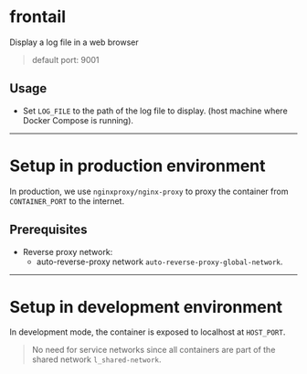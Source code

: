 # frontail

Display a log file in a web browser

> default port: 9001

## Usage

- Set `LOG_FILE` to the path of the log file to display. (host machine where Docker Compose is running).

-------------------------------------------------------------------------------

# Setup in production environment

In production, we use `nginxproxy/nginx-proxy` to proxy the container from `CONTAINER_PORT` to the internet.

## Prerequisites

- Reverse proxy network:
  - auto-reverse-proxy network `auto-reverse-proxy-global-network`.

-------------------------------------------------------------------------------

# Setup in development environment

In development mode, the container is exposed to localhost at `HOST_PORT`.

> No need for service networks since all containers are part of the shared network `l_shared-network`.



